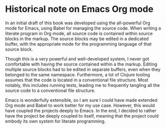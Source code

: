 # Historical note on Emacs Org mode

In an initial draft of this book was developed using the all-powerful
Org mode for Emacs, using Babel for managing the source code. When
writing a literate program in Org mode, all source code is contained
within source blocks in the markup. The source blocks may be edited in a
dedicated buffer, with the appropriate mode for the programming language
of that source block.

Though this is a very powerful and well-developed system, I never got
comfortable with having the source contained within a the markup.
Editing multiple source blocks had to be edited in separate buffers,
even when they belonged to the same namespace. Furthermore, a lot of
Clojure tooling assumes that the code is located in a conventional file
structure. Most notably, this includes running tests, leading me to
frequently tangling all the source code to a conventional file
structure.

Emacs is wonderfully extensible, so I am sure I could have made extended
Org mode and Babel to work better for my use case. However, this would
have coupled the projects deeply to Emacs. In the end, I decided to
rather have the project be deeply coupled to itself, meaning that the
project could embody its own system for literate programming.
